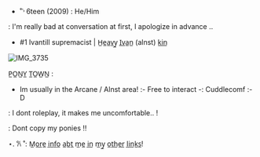  - ˚˓˒ 6teen (2009) : He/Him


 : I'm really bad at conversation at first, I apologize in advance  ..

 - #1 Ivantill supremacist | H̲e̲a̲v̲y̲ I̲v̲a̲n̲ (alnst)  k̲i̲n̲


![IMG_3735](https://github.com/user-attachments/assets/d53d01be-afa3-454f-9dcc-1a7b9433d373)

P̲O̲N̲Y̲ T̲O̲W̲N̲ :

 - Im usually in the Arcane / Alnst area!  :- Free to interact -:  Cuddlecomf  :-D


  : I dont roleplay, it makes me uncomfortable.. !


  : Dont copy my ponies ‼️



⋆. 𐙚 ˚: M̲o̲r̲e̲ i̲n̲f̲o̲ a̲b̲t̲ m̲e̲ i̲n̲ m̲y̲ o̲t̲h̲e̲r̲ l̲i̲n̲k̲s̲! 
